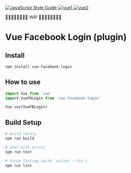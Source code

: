 [![JavaScript Style Guide](https://img.shields.io/badge/code_style-standard-brightgreen.svg)](https://standardjs.com)
[![vue1](https://img.shields.io/badge/vue-1.x-brightgreen.svg) ![vue2](https://img.shields.io/badge/vue-2.2+-brightgreen.svg)](https://vuejs.org/)

🚧🚧🚧🚧🚧🚧🚧🚧 WIP 🚧🚧🚧🚧🚧🚧🚧🚧



# Vue Facebook Login (plugin)

## Install

``` bash
npm install vue-facebook-login
```

## How to use

``` javascript
import Vue from 'vue'
import VueFBLogin from 'vue-facebook-login'

Vue.use(VueFBLogin)

```

## Build Setup

``` bash
# build localy
npm run build

# test with eslint
npm run test

# force linting (with `eslint --fix`)
npm run lint

```